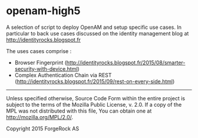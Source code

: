 # openam-high5

A selection of script to deploy OpenAM and setup specific use cases. In particular to back use cases discussed on the identity management blog at http://identityrocks.blogspot.fr

The uses cases comprise :
- Browser Fingerprint (http://identityrocks.blogspot.fr/2015/08/smarter-security-with-device.html)
- Complex Authentication Chain via REST (http://identityrocks.blogspot.fr/2015/09/rest-on-every-side.html)

* * *
Unless specified otherwise, Source Code Form within the entire project
is subject to the terms of the Mozilla Public License, v. 2.0.
If a copy of the MPL was not distributed with this file,
You can obtain one at http://mozilla.org/MPL/2.0/.

Copyright 2015 ForgeRock AS
